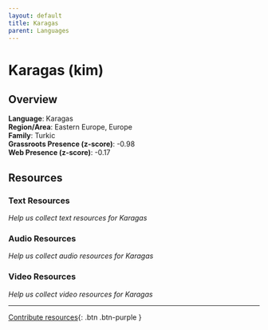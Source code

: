```yaml
---
layout: default
title: Karagas
parent: Languages
---
```


# Karagas (kim)

## Overview

**Language**: Karagas  
**Region/Area**: Eastern Europe, Europe  
**Family**: Turkic  
**Grassroots Presence (z-score)**: -0.98  
**Web Presence (z-score)**: -0.17  

## Resources

### Text Resources
*Help us collect text resources for Karagas*

### Audio Resources
*Help us collect audio resources for Karagas*

### Video Resources
*Help us collect video resources for Karagas*

---

[Contribute resources](https://forms.office.com/e/1SfLJx3u1r){: .btn .btn-purple }
